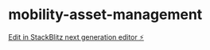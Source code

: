 # mobility-asset-management

[Edit in StackBlitz next generation editor ⚡️](https://stackblitz.com/~/github.com/ashishk311992/mobility-asset-management)